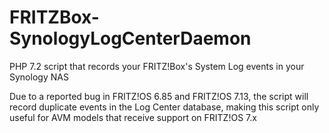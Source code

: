 # FRITZBox-SynologyLogCenterDaemon
PHP 7.2 script that records your FRITZ!Box's System Log events in your Synology NAS

Due to a reported bug in FRITZ!OS 6.85 and FRITZ!OS 7.13, the script will record duplicate events in the Log Center database, making this script only useful for AVM models that receive support on FRITZ!OS 7.x
